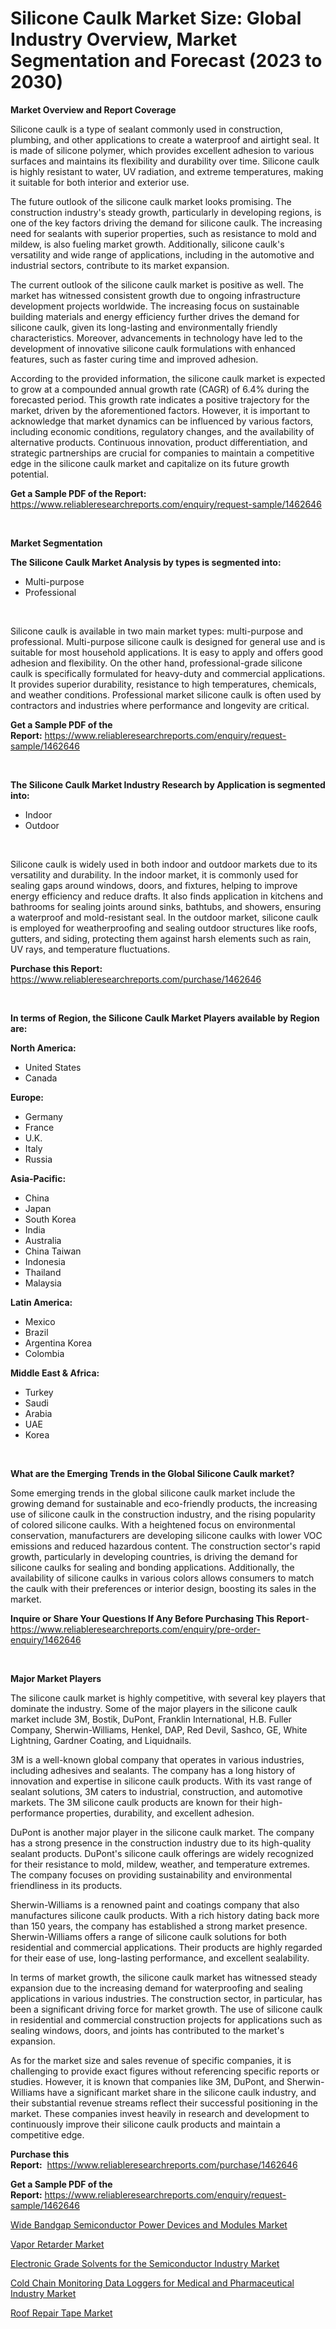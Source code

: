 <p><h1>Silicone Caulk Market Size: Global Industry Overview, Market Segmentation and Forecast (2023 to 2030)</h1></p><p><strong>Market Overview and Report Coverage</strong></p>
<p><p>Silicone caulk is a type of sealant commonly used in construction, plumbing, and other applications to create a waterproof and airtight seal. It is made of silicone polymer, which provides excellent adhesion to various surfaces and maintains its flexibility and durability over time. Silicone caulk is highly resistant to water, UV radiation, and extreme temperatures, making it suitable for both interior and exterior use.</p><p>The future outlook of the silicone caulk market looks promising. The construction industry's steady growth, particularly in developing regions, is one of the key factors driving the demand for silicone caulk. The increasing need for sealants with superior properties, such as resistance to mold and mildew, is also fueling market growth. Additionally, silicone caulk's versatility and wide range of applications, including in the automotive and industrial sectors, contribute to its market expansion.</p><p>The current outlook of the silicone caulk market is positive as well. The market has witnessed consistent growth due to ongoing infrastructure development projects worldwide. The increasing focus on sustainable building materials and energy efficiency further drives the demand for silicone caulk, given its long-lasting and environmentally friendly characteristics. Moreover, advancements in technology have led to the development of innovative silicone caulk formulations with enhanced features, such as faster curing time and improved adhesion.</p><p>According to the provided information, the silicone caulk market is expected to grow at a compounded annual growth rate (CAGR) of 6.4% during the forecasted period. This growth rate indicates a positive trajectory for the market, driven by the aforementioned factors. However, it is important to acknowledge that market dynamics can be influenced by various factors, including economic conditions, regulatory changes, and the availability of alternative products. Continuous innovation, product differentiation, and strategic partnerships are crucial for companies to maintain a competitive edge in the silicone caulk market and capitalize on its future growth potential.</p></p>
<p><strong>Get a Sample PDF of the Report:</strong> <a href="https://www.reliableresearchreports.com/enquiry/request-sample/1462646">https://www.reliableresearchreports.com/enquiry/request-sample/1462646</a></p>
<p>&nbsp;</p>
<p><strong>Market Segmentation</strong></p>
<p><strong>The Silicone Caulk Market Analysis by types is segmented into:</strong></p>
<p><ul><li>Multi-purpose</li><li>Professional</li></ul></p>
<p>&nbsp;</p>
<p><p>Silicone caulk is available in two main market types: multi-purpose and professional. Multi-purpose silicone caulk is designed for general use and is suitable for most household applications. It is easy to apply and offers good adhesion and flexibility. On the other hand, professional-grade silicone caulk is specifically formulated for heavy-duty and commercial applications. It provides superior durability, resistance to high temperatures, chemicals, and weather conditions. Professional market silicone caulk is often used by contractors and industries where performance and longevity are critical.</p></p>
<p><strong>Get a Sample PDF of the Report:</strong>&nbsp;<a href="https://www.reliableresearchreports.com/enquiry/request-sample/1462646">https://www.reliableresearchreports.com/enquiry/request-sample/1462646</a></p>
<p>&nbsp;</p>
<p><strong>The Silicone Caulk Market Industry Research by Application is segmented into:</strong></p>
<p><ul><li>Indoor</li><li>Outdoor</li></ul></p>
<p>&nbsp;</p>
<p><p>Silicone caulk is widely used in both indoor and outdoor markets due to its versatility and durability. In the indoor market, it is commonly used for sealing gaps around windows, doors, and fixtures, helping to improve energy efficiency and reduce drafts. It also finds application in kitchens and bathrooms for sealing joints around sinks, bathtubs, and showers, ensuring a waterproof and mold-resistant seal. In the outdoor market, silicone caulk is employed for weatherproofing and sealing outdoor structures like roofs, gutters, and siding, protecting them against harsh elements such as rain, UV rays, and temperature fluctuations.</p></p>
<p><strong>Purchase this Report:</strong>&nbsp; <a href="https://www.reliableresearchreports.com/purchase/1462646">https://www.reliableresearchreports.com/purchase/1462646</a></p>
<p>&nbsp;</p>
<p><strong>In terms of Region, the Silicone Caulk Market Players available by Region are:</strong></p>
<p>
    <p> <strong> North America: </strong>
        <ul>
            <li>United States</li>
            <li>Canada</li>
        </ul>
        </p> 
    <p> <strong> Europe: </strong>
        <ul>
            <li>Germany</li>
            <li>France</li>
            <li>U.K.</li>
            <li>Italy</li>
            <li>Russia</li>
        </ul>
        </p> 
    <p> <strong> Asia-Pacific: </strong>
        <ul>
            <li>China</li>
            <li>Japan</li>
            <li>South Korea</li>
            <li>India</li>
            <li>Australia</li>
            <li>China Taiwan</li>
            <li>Indonesia</li>
            <li>Thailand</li>
            <li>Malaysia</li>
        </ul>
        </p> 
    <p> <strong> Latin America: </strong>
        <ul>
            <li>Mexico</li>
            <li>Brazil</li>
            <li>Argentina Korea</li>
            <li>Colombia</li>
        </ul>
        </p> 
    <p> <strong> Middle East & Africa: </strong>
        <ul>
            <li>Turkey</li>
            <li>Saudi</li>
            <li>Arabia</li>
            <li>UAE</li>
            <li>Korea</li>
        </ul>
    </p>
    </p>
<p>&nbsp;</p>
<p><strong>What are the Emerging Trends in the Global Silicone Caulk market?</strong></p>
<p><p>Some emerging trends in the global silicone caulk market include the growing demand for sustainable and eco-friendly products, the increasing use of silicone caulk in the construction industry, and the rising popularity of colored silicone caulks. With a heightened focus on environmental conservation, manufacturers are developing silicone caulks with lower VOC emissions and reduced hazardous content. The construction sector's rapid growth, particularly in developing countries, is driving the demand for silicone caulks for sealing and bonding applications. Additionally, the availability of silicone caulks in various colors allows consumers to match the caulk with their preferences or interior design, boosting its sales in the market.</p></p>
<p><strong>Inquire or Share Your Questions If Any Before Purchasing This Report</strong>- <a href="https://www.reliableresearchreports.com/enquiry/pre-order-enquiry/1462646">https://www.reliableresearchreports.com/enquiry/pre-order-enquiry/1462646</a></p>
<p>&nbsp;</p>
<p><strong>Major Market Players</strong></p>
<p><p>The silicone caulk market is highly competitive, with several key players that dominate the industry. Some of the major players in the silicone caulk market include 3M, Bostik, DuPont, Franklin International, H.B. Fuller Company, Sherwin-Williams, Henkel, DAP, Red Devil, Sashco, GE, White Lightning, Gardner Coating, and Liquidnails.</p><p>3M is a well-known global company that operates in various industries, including adhesives and sealants. The company has a long history of innovation and expertise in silicone caulk products. With its vast range of sealant solutions, 3M caters to industrial, construction, and automotive markets. The 3M silicone caulk products are known for their high-performance properties, durability, and excellent adhesion.</p><p>DuPont is another major player in the silicone caulk market. The company has a strong presence in the construction industry due to its high-quality sealant products. DuPont's silicone caulk offerings are widely recognized for their resistance to mold, mildew, weather, and temperature extremes. The company focuses on providing sustainability and environmental friendliness in its products.</p><p>Sherwin-Williams is a renowned paint and coatings company that also manufactures silicone caulk products. With a rich history dating back more than 150 years, the company has established a strong market presence. Sherwin-Williams offers a range of silicone caulk solutions for both residential and commercial applications. Their products are highly regarded for their ease of use, long-lasting performance, and excellent sealability.</p><p>In terms of market growth, the silicone caulk market has witnessed steady expansion due to the increasing demand for waterproofing and sealing applications in various industries. The construction sector, in particular, has been a significant driving force for market growth. The use of silicone caulk in residential and commercial construction projects for applications such as sealing windows, doors, and joints has contributed to the market's expansion.</p><p>As for the market size and sales revenue of specific companies, it is challenging to provide exact figures without referencing specific reports or studies. However, it is known that companies like 3M, DuPont, and Sherwin-Williams have a significant market share in the silicone caulk industry, and their substantial revenue streams reflect their successful positioning in the market. These companies invest heavily in research and development to continuously improve their silicone caulk products and maintain a competitive edge.</p></p>
<p><strong>Purchase this Report:</strong>&nbsp;&nbsp;<a href="https://www.reliableresearchreports.com/purchase/1462646">https://www.reliableresearchreports.com/purchase/1462646</a></p>
<p></p>
<p><strong>Get a Sample PDF of the Report:</strong>&nbsp;<a href="https://www.reliableresearchreports.com/enquiry/request-sample/1462646">https://www.reliableresearchreports.com/enquiry/request-sample/1462646</a></p>
<p><p><a href="https://medium.com/@sheetal.reportprime/wide-bandgap-semiconductor-power-devices-and-modules-market-share-evolution-and-market-growth-26e2017a2896">Wide Bandgap Semiconductor Power Devices and Modules Market</a></p><p><a href="https://github.com/Chiragrp25/Market-Research-Report-List-1/blob/main/vapor-retarder-market.md">Vapor Retarder Market</a></p><p><a href="https://medium.com/@krithi.reportprime/electronic-grade-solvents-for-the-semiconductor-industry-market-research-report-its-history-and-b672f48131a1">Electronic Grade Solvents for the Semiconductor Industry Market</a></p><p><a href="https://medium.com/@reportprime05/cold-chain-monitoring-data-loggers-for-medical-and-pharmaceutical-industry-market-insight-market-77b24605dc6d">Cold Chain Monitoring Data Loggers for Medical and Pharmaceutical Industry Market</a></p><p><a href="https://github.com/santosh758595/Market-Research-Report-List-1/blob/main/roof-repair-tape-market.md">Roof Repair Tape Market</a></p></p>